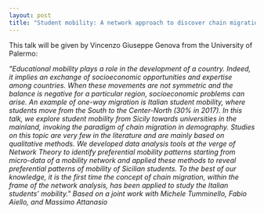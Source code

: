 ```yaml
---
layout: post 
title: "Student mobility: A network approach to discover chain migration patterns in higher education"
---
```


This talk will be given by Vincenzo Giuseppe Genova from the University of Palermo:

<em>
"Educational mobility plays a role in the development of a country. Indeed, it implies an exchange of socioeconomic opportunities and expertise among countries. When these movements are not symmetric and the balance is negative for a particular region, socioeconomic problems can arise. An example of one-way migration is Italian student mobility, where students move from the South to the Center-North (30% in 2017). In this talk, we explore student mobility from Sicily towards universities in the mainland, invoking the paradigm of chain migration in demography. Studies on this topic are very few in the literature and are mainly based on qualitative methods. We developed data analysis tools at the verge of Network Theory to identify preferential mobility patterns starting from micro-data of a mobility network and applied these methods to reveal preferential patterns of mobility of Sicilian students. To the best of our knowledge, it is the first time the concept of chain migration, within the frame of the network analysis, has been applied to study the Italian students’ mobility."
</em>

<em>
Based on a joint work with Michele Tumminello, Fabio Aiello, and Massimo Attanasio
</em>
